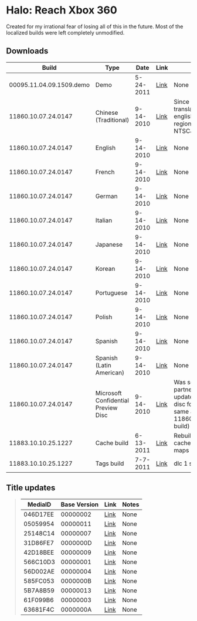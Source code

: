 # Halo: Reach Xbox 360
Created for my irrational fear of losing all of this in the future.
Most of the localized builds were left completely unmodified.

## Downloads
| Build | Type | Date | Link | Notes |
| ----- | ---- | ---------- | ---- | ----- |
| 00095.11.04.09.1509.demo | Demo | 5-24-2011 | [Link](https://mega.nz/file/Za9ykZZY#vwF8iAI6iUH0ifiIbxmCvgiRXCoAqId4ps49yQvY8ww) | None |
| 11860.10.07.24.0147 | Chinese (Traditional) | 9-14-2010 | [Link]() | Since this is a text only translation, it is just an english copy that is region locked to NTSCJ |
| 11860.10.07.24.0147 | English | 9-14-2010 | [Link]() | None |
| 11860.10.07.24.0147 | French | 9-14-2010 | [Link]() | None |
| 11860.10.07.24.0147 | German | 9-14-2010 | [Link](https://mega.nz/file/4ediCCwS#_Cwi-CMSC6KzoVd6bgvBDRorzCQ-B21naPGMSL1hczE) | None |
| 11860.10.07.24.0147 | Italian | 9-14-2010 | [Link](https://mega.nz/file/RbtEHTLa#4-QWi3Dd67wmg2fgNvJsNgs-IHig-i6wTxESuyWCjSU) | None |
| 11860.10.07.24.0147 | Japanese | 9-14-2010 | [Link](https://mega.nz/file/4HEilZqI#j83x6d4wr_z0EN-x6S4ukbTRcKvkSPuei7Wgw8JPYp8) | None |
| 11860.10.07.24.0147 | Korean | 9-14-2010 | [Link]() | None |
| 11860.10.07.24.0147 | Portuguese | 9-14-2010 | [Link]() | None |
| 11860.10.07.24.0147 | Polish | 9-14-2010 | [Link]() | None |
| 11860.10.07.24.0147 | Spanish | 9-14-2010 | [Link]() | None |
| 11860.10.07.24.0147 | Spanish (Latin American) | 9-14-2010 | [Link]() | None |
| 11860.10.07.24.0147 | Microsoft Confidential Preview Disc | 9-14-2010 | [Link]() | Was sent out to partners to test an updated Xbox 360 disc format (It's the same as any other 11860.10.07.24.0147 build) |
| 11883.10.10.25.1227 | Cache build | 6-13-2011 | [Link](https://mega.nz/folder/SIkQiDoI#cRSijpJPE1ZGymRp-BjxkA/file/aUt2RLRZ) | Rebuilt debug with cache files & retail maps |
| 11883.10.10.25.1227 | Tags build | 7-7-2011 | [Link](https://www.obscuregamers.com/threads/halo-reach-tags-build-cache-build-halo-4-tags-cache-builds.4035/) | dlc 1 ship tag test |

## **Title updates**
> | MediaID | Base Version | Link | Notes |
> | ------- | ------------ | ---- | ----- |
> | 046D17EE | 00000002 | [Link](https://mega.nz/file/4atnkKxI#dF1wc-MjiB9-FQMUd2Aa2fkDzidHOVIGsfiklFBgrEg) | None |
> | 05059954 | 00000011 | [Link](https://mega.nz/file/FTkxAKST#TdfEPq9fPctRVhwhyufbvmtnvvUPlS74JseuV5abhEs) | None |
> | 25148C14 | 00000007 | [Link](https://mega.nz/file/wCcRRLYT#jcR5pT7ivtim8-aNcOeHwD-BUiJ72-kXPIY63Zhtn-Y) | None |
> | 31D86FE7 | 0000000D | [Link](https://mega.nz/file/wCcRRLYT#jcR5pT7ivtim8-aNcOeHwD-BUiJ72-kXPIY63Zhtn-Y) | None |
> | 42D18BEE | 00000009 | [Link](https://mega.nz/file/cflgnZ6D#E8ULfpRb_sC_cC9i6EAwGJKZUKFmnMl-9PX7YfwxoNA) | None |
> | 566C10D3 | 00000001 | [Link](https://mega.nz/file/5T9ViB4B#b8Ai2x11CO2atDmvyoGae1LLPCHvwy178G79H_YVS8M) | None |
> | 56D002AE | 00000004 | [Link](https://mega.nz/file/QLdXlJRB#5b9KcAIrHc8goflSFzgbGx-NezVR48aRvgrbRS_cSoI) | None |
> | 585FC053 | 0000000B | [Link](https://mega.nz/file/9X9GiLoS#fGSs377OgyVRUcOfpTAmD-5Ql1CT1XrYH7rs8LjT3Uo) | None |
> | 5B7A8B59 | 00000013 | [Link](https://mega.nz/file/1aVlmKzR#ChnlO8t-Pd0OVSe0mrLAex3VAlra0IfIV86-M4jEs2A) | None |
> | 61F099B6 | 00000003 | [Link](https://mega.nz/file/UW8WTbAJ#h6Auyq8nJlDE5MwhIIas-EfYDjYwcsTv4IiWy9PTR0U) | None |
> | 63681F4C | 0000000A | [Link](https://mega.nz/file/wW8EQCaY#1v1S5EQVl8M5IaHONjJ7d6QYWVU58Mnd9yU8AEMnTqI) | None |
